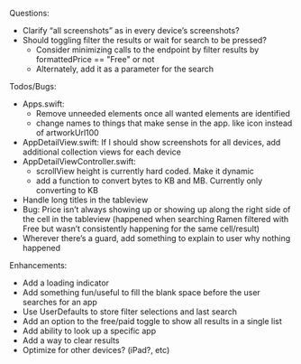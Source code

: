 Questions:
* Clarify “all screenshots” as in every device’s screenshots?
* Should toggling filter the results or wait for search to be pressed?
    * Consider minimizing calls to the endpoint by filter results by formattedPrice == "Free" or not
    * Alternately, add it as a parameter for the search

Todos/Bugs:
* Apps.swift:
    * Remove unneeded elements once all wanted elements are identified
    * change names to things that make sense in the app. like icon instead of artworkUrl100
* AppDetailView.swift: If I should show screenshots for all devices, add additional collection views for each device
* AppDetailViewController.swift: 
    * scrollView height is currently hard coded. Make it dynamic
    * add a function to convert bytes to KB and MB. Currently only converting to KB
* Handle long titles in the tableview
* Bug: Price isn’t always showing up or showing up along the right side of the cell in the tableview (happened when searching Ramen filtered with Free but wasn’t consistently happening for the same cell/result)
* Wherever there’s a guard, add something to explain to user why nothing happened

Enhancements:
* Add a loading indicator
* Add something fun/useful to fill the blank space before the user searches for an app
* Use UserDefaults to store filter selections and last search
* Add an option to the free/paid toggle to show all results in a single list
* Add ability to look up a specific app
* Add a way to clear results
* Optimize for other devices? (iPad?, etc)
